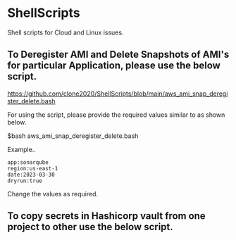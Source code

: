 # ShellScripts
Shell scripts for Cloud and Linux issues.

## To Deregister AMI and Delete Snapshots of AMI's for particular Application, please use the below script.

https://github.com/clone2020/ShellScripts/blob/main/aws_ami_snap_deregister_delete.bash

For using the script, please provide the required values similar to as shown below.

$bash aws_ami_snap_deregister_delete.bash

Example..
```
app:sonarqube
region:us-east-1
date:2023-03-30
dryrun:true

```

Change the values as required.

## To copy secrets in Hashicorp vault from one project to other use the below script.

